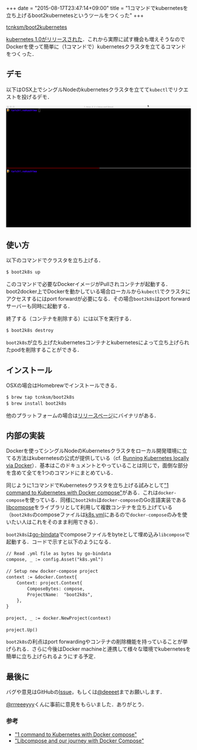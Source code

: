 +++
date = "2015-08-17T23:47:14+09:00"
title = "1コマンドでkubernetesを立ち上げるboot2kubernetesというツールをつくった"
+++

[tcnksm/boot2kubernetes](https://github.com/tcnksm/boot2kubernetes)

[kubernetes 1.0がリリースされた](http://googlecloudplatform.blogspot.jp/2015/07/Kubernetes-V1-Released.html)．これから実際に試す機会も増えそうなのでDockerを使って簡単に（1コマンドで）kubernetesクラスタを立てるコマンドをつくった．

## デモ

以下はOSX上でシングルNodeのkubernetesクラスタを立てて`kubectl`でリクエストを投げるデモ．

<img src="/images/boot2k8s.gif" class="image">

## 使い方

以下のコマンドでクラスタを立ち上げる．

```bash
$ boot2k8s up
```

このコマンドで必要なDockerイメージがPullされコンテナが起動する．boot2docker上でDockerを動かしている場合ローカルから`kubectl`でクラスタにアクセスするにはport forwardが必要になる．その場合`boot2k8s`はport forwardサーバーも同時に起動する．

終了する（コンテナを削除する）には以下を実行する．

```bash
$ boot2k8s destroy
```

`boot2k8s`が立ち上げたkubernetesコンテナとkubernetesによって立ち上げられたpodを削除することができる．


## インストール

OSXの場合はHomebrewでインストールできる．

```bash
$ brew tap tcnksm/boot2k8s
$ brew install boot2k8s
```

他のプラットフォームの場合は[リリースページ](https://github.com/tcnksm/boot2kubernetes/releases)にバイナリがある．

## 内部の実装

Dockerを使ってシングルNodeのKubernetesクラスタをローカル開発環境に立てる方法はkubernetesの公式が提供している（cf. [Running Kubernetes locally via Docker](https://github.com/kubernetes/kubernetes/blob/release-1.0/docs/getting-started-guides/docker.md)）．基本はこのドキュメントとやっていることは同じで，面倒な部分を含めて全てを1つのコマンドにまとめている．

同じように1コマンドでKubernetesクラスタを立ち上げる試みとして["1 command to Kubernetes with Docker compose"](http://sebgoa.blogspot.jp/2015/04/1-command-to-kubernetes-with-docker.html)がある．これは`docker-compose`を使っている．同様に`boot2k8s`は`docker-compose`のGo言語実装である[libcompose](https://github.com/docker/libcompose)をライブラリとして利用して複数コンテナを立ち上げている（`boot2k8s`のcomposeファイルは[k8s.yml](https://github.com/tcnksm/boot2kubernetes/blob/0.1.0/config/k8s.yml)にあるので`docker-compose`のみを使いたい人はこれをそのまま利用できる）．

`boot2k8s`は[go-bindata](https://github.com/jteeuwen/go-bindata)でcomposeファイルをbyteとして埋め込み`libcompose`で起動する．コードで示すと以下のようになる．

```golang
// Read .yml file as bytes by go-bindata
compose, _ := config.Asset("k8s.yml")

// Setup new docker-compose project
context := &docker.Context{
    Context: project.Context{
        ComposeBytes: compose,
        ProjectName:  "boot2k8s",
    },
}

project, _ := docker.NewProject(context)

project.Up()
```

`boot2k8s`の利点はport forwardingやコンテナの削除機能を持っていることが挙げられる．さらに今後はDocker machineと連携して様々な環境でkubernetesを簡単に立ち上げられるようにする予定．

## 最後に

バグや意見はGitHubの[Issue](https://github.com/tcnksm/boot2kubernetes/issues)，もしくは[@deeeet](https://twitter.com/deeeet)までお願いします．

[@rrreeeyyy](https://twitter.com/rrreeeyyy)くんに事前に意見をもらいました．ありがとう．

### 参考

- ["1 command to Kubernetes with Docker compose"](http://sebgoa.blogspot.jp/2015/04/1-command-to-kubernetes-with-docker.html)
- ["Libcompose and our journey with Docker Compose"](http://rancher.com/our-journey-with-docker-compose-and-the-introduction-of-libcompose/)

